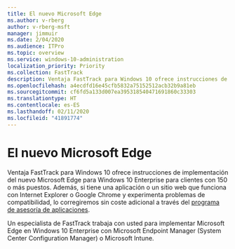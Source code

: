 ```yaml
---
title: El nuevo Microsoft Edge
ms.author: v-rberg
author: v-rberg-msft
manager: jimmuir
ms.date: 2/04/2020
ms.audience: ITPro
ms.topic: overview
ms.service: windows-10-administration
localization_priority: Priority
ms.collection: FastTrack
description: Ventaja FastTrack para Windows 10 ofrece instrucciones de implementación del nuevo Microsoft Edge para Windows 10 Enterprise para clientes con 150 o más puestos.
ms.openlocfilehash: a4ecdfd16e45cfb5832a75152512acb32b9a81eb
ms.sourcegitcommit: cf6fd5a133d007ea395318540471691860c33303
ms.translationtype: HT
ms.contentlocale: es-ES
ms.lasthandoff: 02/11/2020
ms.locfileid: "41891774"
---
```

# <a name="the-new-microsoft-edge"></a>El nuevo Microsoft Edge

Ventaja FastTrack para Windows 10 ofrece instrucciones de implementación del nuevo Microsoft Edge para Windows 10 Enterprise para clientes con 150 o más puestos. Además, si tiene una aplicación o un sitio web que funciona con Internet Explorer o Google Chrome y experimenta problemas de compatibilidad, lo corregiremos sin coste adicional a través del [programa de asesoría de aplicaciones](Win-10-app-assure.md).

Un especialista de FastTrack trabaja con usted para implementar Microsoft Edge en Windows 10 Enterprise con Microsoft Endpoint Manager (System Center Configuration Manager) o Microsoft Intune.
